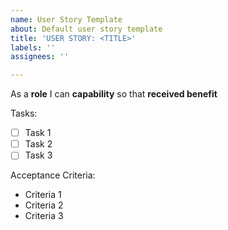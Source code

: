 ```yaml
---
name: User Story Template
about: Default user story template
title: 'USER STORY: <TITLE>'
labels: ''
assignees: ''

---
```


As a **role** I can **capability** so that **received benefit**

Tasks:
* [ ] Task 1
* [ ] Task 2
* [ ] Task 3

Acceptance Criteria:
* Criteria 1
* Criteria 2
* Criteria 3
